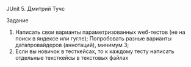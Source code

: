 JUnit 5. Дмитрий Тучс
   
Задание
1) Написать свои варианты параметризованных wеб-тестов (не на поиск в яндексе или гугле); Попробовать разные варианты датапровайдеров (аннотаций), минимум 3;
2) Если вы новичок в тесткейсах, то к каждому тесту написать отдельные тексткейсы в текстовых файлах
